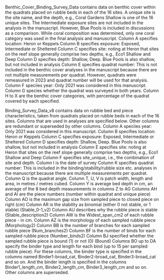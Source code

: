 Benthic_Cover_Binding_Survey_Data contains data on benthic cover within the quadrats placed on rubble beds in each of the 16 sites.
A unique site is the site name, and the depth, e.g., Coral Gardens Shallow is one of the 16 unique sites.
The Intermediate exposure sites are not included in the analysis in the manuscript. However, Blue Pools is included in discussions as a comparison.
While coral composition was determined, only one coral category was used in the final analysis and manuscript.
Column A specifies location: Heron or Keppels
Column B specifies exposure: Exposed, Intermediate or Sheltered
Column C specifies site: noting at Heron that sites on the reef slope generally comprise two depths, e.g., Eco1 Shallow and Deep
Column D specifies depth: Shallow, Deep. Blue Pools is also shallow, but not included in analysis
Column E specifies quadrat number: This is not included in the benthic cover analyses in the manuscript because there are not multiple measurements per quadrat. However, quadrats were remeasured in 2023 and quadrat number will be used for that analysis.
Column F speciies year: Only 2021 was considered in this manuscript.
Column G species whether the quadrat was surveyed in both years.
Column H to X are the benthic cover categories, with percentage of the quadrat covered by each specified.

Binding_Survey_Data_v8 contains data on rubble bed and piece characteristics, taken from quadrats placed on rubble beds in each of the 16 sites.
Columns that are used in analyses are specified below. Other columns are redundant or superseded by other columns.
Column A speciies year: Only 2021 was considered in this manuscript.
Column B specifies location: Heron or Keppels
Column C specifies exposure: Exposed, Intermediate or Sheltered
Column D specifies depth: Shallow, Deep. Blue Pools is also shallow, but not included in analysis
Column E specifies site: noting at Heron that sites on the reef slope generally comprise two depths, e.g., Eco1 Shallow and Deep
Column F specifies site_unique, i.e., the combination of site and depth.
Column I is the date of survey
Column K specifies quadrat number: This is included in the binding/stability/rubble size etc. analyses in the manuscript because there are multiple measurements per quadrat.
Column Q is the quadrat angle.
Column T, U, V is patch width, length and area, in metres / metres cubed.
Column Y is average bed depth in cm, an average of the 8 bed depth measurements in columns Z to AG
Columns AH and AI are the piece numbers (number within quadrat and unique piece)
Column AO is the maximum gap size from sampled piece to closed piece on right (cm)
Column AR is the stability as binomial (either 0 not stable, or 1 stable) (Stable_0-1_v2)
Column AU describes why the rubble piece is stable (Stable_description2)
Column AW is the Widest_span_cm2 of each rubble piece - in cm.
Column AZ is the morphology of each sampled rubble piece (Morphology2)
Column BB is the number of branches for each sampled rubble piece (Num_branches2)
Column BF is the number of binds for each sampled rubble piece (Number_binds2)
Column BJ specified whether the sampled rubble piece is bound (1) or not (0) (Bound)
Columns BO up to DA specify the binder type and length for each bind (up to 15 per sampled rubble piece).
For these columns, the binder type is specified in the columns named Binder1-broad_cat, Binder2-broad_cat, Binder3-broad_cat and so on.
And the binder length is specified in the columns Binder1_length_cm, Binder2_length_cm, Binder3_length_cm and so on. Other columns are superseded.


